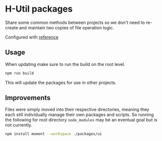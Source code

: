 # H-Util packages

Share some common methods between projects so we don't need to re-create and maintain two copies of file operation logic.

Configured with [reference](https://earthly.dev/blog/setup-typescript-monorepo/#:~:text=The%20most%20popular%20monorepo%20build,a%20bunch%20of%20npm%20commands.)

## Usage

When updating make sure to run the build on the root level.

```bash
npm run build
```

This will update the packages for use in other projects.

## Improvements

Files were simply moved into their respective directories, meaning they each still individually manage their own packages and scripts. So running the following for root directory `node_modules` may be an eventual goal but is not currently.

```bash
npm install moment --workspace ./packages/ui
```
